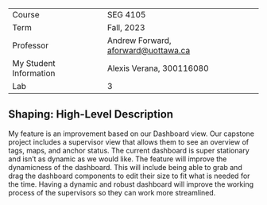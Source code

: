 |  |  |
| --- | --- |
| Course | SEG 4105|
| Term | Fall, 2023 |
| Professor | Andrew Forward, aforward@uottawa.ca |
| My Student Information | Alexis Verana, 300116080 |
| Lab| 3 |

## Shaping: High-Level Description

My feature is an improvement based on our Dashboard view. Our capstone project includes a supervisor view that allows them to see an overview of tags, maps, and anchor status. The current dashboard is super stationary and isn’t as dynamic as we would like. The feature will improve the dynamicness of the dashboard. This will include being able to grab and drag the dashboard components to edit their size to fit what is needed for the time. Having a dynamic and robust dashboard will improve the working process of the supervisors so they can work more streamlined.

